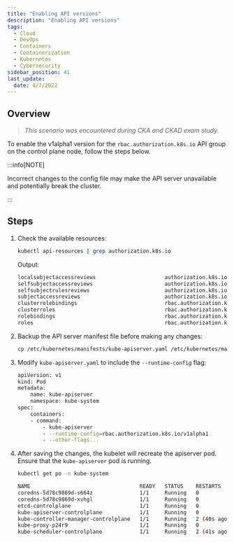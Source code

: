 ```yaml
---
title: "Enabling API versions"
description: "Enabling API versions"
tags:
  - Cloud
  - DevOps
  - Containers
  - Containerization
  - Kubernetes
  - Cybersecurity
sidebar_position: 41
last_update:
  date: 4/7/2022
---
```


## Overview 

> *This scenario was encountered during CKA and CKAD exam study.*

To enable the v1alpha1 version for the `rbac.authorization.k8s.io` API group on the control plane node, follow the steps below.

:::info[NOTE]

Incorrect changes to the config file may make the API server unavailable and potentially break the cluster.

:::


## Steps

1. Check the available resources:

    ```bash
    kubectl api-resources | grep authorization.k8s.io
    ```

    Output:

    ```bash
    localsubjectaccessreviews                      authorization.k8s.io/v1                true         LocalSubjectAccessReview
    selfsubjectaccessreviews                       authorization.k8s.io/v1                false        SelfSubjectAccessReview
    selfsubjectrulesreviews                        authorization.k8s.io/v1                false        SelfSubjectRulesReview
    subjectaccessreviews                           authorization.k8s.io/v1                false        SubjectAccessReview
    clusterrolebindings                            rbac.authorization.k8s.io/v1           false        ClusterRoleBinding
    clusterroles                                   rbac.authorization.k8s.io/v1           false        ClusterRole
    rolebindings                                   rbac.authorization.k8s.io/v1           true         RoleBinding
    roles                                          rbac.authorization.k8s.io/v1           true         Role  
    ```

2. Backup the API server manifest file before making any changes:

    ```bash
    cp /etc/kubernetes/manifests/kube-apiserver.yaml /etc/kubernetes/manifests/kube-apiserver.yaml.bak
    ```

3. Modify `kube-apiserver.yaml` to include the `--runtime-config` flag:

    ```bash
    apiVersion: v1
    kind: Pod
    metadata:
        name: kube-apiserver
        namespace: kube-system
    spec:
        containers:
        - command:
            - kube-apiserver
            - --runtime-config=rbac.authorization.k8s.io/v1alpha1
            - --other-flags...
    ```

4. After saving the changes, the kubelet will recreate the apiserver pod. Ensure that the `kube-apiserver` pod is running.

    ```bash
    kubectl get po -n kube-system
    ```

    ```bash
    NAME                                   READY   STATUS    RESTARTS      AGE
    coredns-5d78c9869d-s664z               1/1     Running   0             33m
    coredns-5d78c9869d-xvhgl               1/1     Running   0             33m
    etcd-controlplane                      1/1     Running   0             33m
    kube-apiserver-controlplane            1/1     Running   0             109s
    kube-controller-manager-controlplane   1/1     Running   2 (40s ago)   33m
    kube-proxy-p24r9                       1/1     Running   0             33m
    kube-scheduler-controlplane            1/1     Running   2 (41s ago)   33m 
    ```
